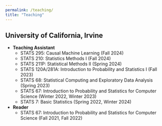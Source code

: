 ```yaml
---
permalink: /teaching/
title: "Teaching"
---
```




## University of California, Irvine
- **Teaching Assistant**
   - STATS 295: Causal Machine Learning (Fall 2024)
   - STATS 210: Statistics Methods I (Fall 2024)
   - STATS 211P: Statistical Methods II (Spring 2024)
   - STATS 120A/281A: Introduction to Probability and Statistics I (Fall 2023)
   - STATS 68: Statistical Computing and Exploratory Data Analysis (Spring 2023)
   - STATS 67: Introduction to Probability and Statistics for Computer Science (Winter 2022, Winter 2023)
   - STATS 7: Basic Statistics (Spring 2022, Winter 2024)
- **Reader**
   - STATS 67: Introduction to Probability and Statistics for Computer Science (Fall 2021, Fall 2022)  

